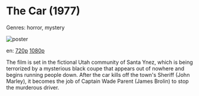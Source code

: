 # The Car (1977)

Genres: horror, mystery

![poster](http://image.tmdb.org/t/p/w500/uiXIOW8oJrRSh7GpsvDSFEkfAmn.jpg)

en:
  [720p](magnet:?xt=urn:btih:F19458B188BEFCEF5AC71F1DC9FE23126F81A372&tr=udp://glotorrents.pw:6969/announce&tr=udp://tracker.opentrackr.org:1337/announce&tr=udp://torrent.gresille.org:80/announce&tr=udp://tracker.openbittorrent.com:80&tr=udp://tracker.coppersurfer.tk:6969&tr=udp://tracker.leechers-paradise.org:6969&tr=udp://p4p.arenabg.ch:1337&tr=udp://tracker.internetwarriors.net:1337)
  [1080p](magnet:?xt=urn:btih:8D7598C8B8F28526E8A386A0C2C4E7B2FF14C6AB&tr=udp://glotorrents.pw:6969/announce&tr=udp://tracker.opentrackr.org:1337/announce&tr=udp://torrent.gresille.org:80/announce&tr=udp://tracker.openbittorrent.com:80&tr=udp://tracker.coppersurfer.tk:6969&tr=udp://tracker.leechers-paradise.org:6969&tr=udp://p4p.arenabg.ch:1337&tr=udp://tracker.internetwarriors.net:1337)
  


The film is set in the fictional Utah community of Santa Ynez, which is being terrorized by a mysterious black coupe that appears out of nowhere and begins running people down. After the car kills off the town's Sheriff (John Marley), it becomes the job of Captain Wade Parent (James Brolin) to stop the murderous driver.